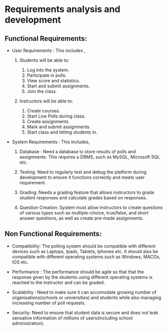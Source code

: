 # Requirements analysis and development

## Functional Requirements:

- User Requirements : This includes ,

  1.  Students will be able to:

      1. Log into the system.
      2. Participate in polls.
      3. View score and statistics.
      4. Start and submit assignments.
      5. Join the class.

  2.  Instructors will be able to:

      1. Create courses.
      2. Start Live Polls during class.
      3. Create assignments.
      4. Mark and submit assignments.
      5. Start class and letting students in.

- System Requirements : This includes,

  1. Database : Need a database to store results of polls and assignments. This requires a DBMS, such as MySQL, Microsoft SQL etc.

  2. Testing: Need to regularly test and debug the platform during development to ensure it functions correctly and meets user requirement.

  3. Grading: Needs a grading feature that allows instructors to grade student responses and calculate grades based on responses.

  4. Question Creation: System must allow instructors to create questions of various types such as multiple-choice, true/false, and short answer questions, as well as create pre-made assignments.

## Non Functional Requirements:

- Compatibility: The polling system should be compatible with different devices such as Laptops, Ipads, Tablets, Iphones etc. It should also be compatible with different operating systems such as Windows, MACOs, IOS etc.

- Performance : The performance should be agile so that that the response given by the students using different operating systems is reached to the instructor and can be graded.

- Scalability : Need to make sure it can accomodate growing number of organisations(schools or universities) and students while also managing increasing number of poll requests.

- Security: Need to ensure that student data is secure and does not leak sensative information of millions of users(including school administration).
